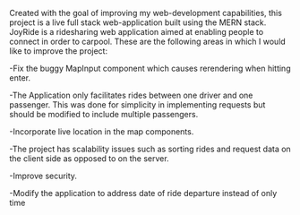 Created with the goal of improving my web-development capabilities, this project is a live full stack web-application built using the MERN stack. JoyRide is a ridesharing web application aimed at enabling people to connect in order to carpool. 
These are the following areas in which I would like to improve the project:

-Fix the buggy MapInput component which causes rerendering when hitting enter.

-The Application only facilitates rides between one driver and one passenger. This was done for simplicity in implementing requests but should be modified to include multiple passengers.

-Incorporate live location in the map components.

-The project has scalability issues such as sorting rides and request data on the client side as opposed to on the server.

-Improve security.

-Modify the application to address date of ride departure instead of only time
